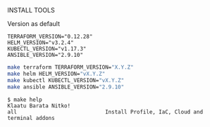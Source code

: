 INSTALL TOOLS

Version as default
```
TERRAFORM_VERSION="0.12.28"
HELM_VERSION="v3.2.4"
KUBECTL_VERSION="v1.17.3"
ANSIBLE_VERSION="2.9.10"
```

```bash
make terraform TERRAFORM_VERSION="X.Y.Z"
make helm HELM_VERSION="vX.Y.Z"
make kubectl KUBECTL_VERSION="vX.Y.Z"
make ansible ANSIBLE_VERSION="2.9.10"
```

<!-- START makefile-doc -->
```
$ make help 
Klaatu Barata Nitko!
all                            Install Profile, IaC, Cloud and terminal addons 
```
<!-- END makefile-doc -->
